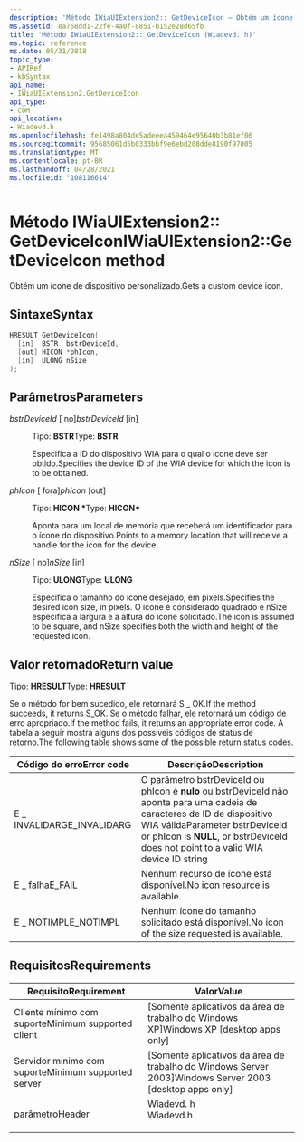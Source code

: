 ```yaml
---
description: 'Método IWiaUIExtension2:: GetDeviceIcon – Obtém um ícone de dispositivo personalizado.'
ms.assetid: ea768dd1-22fe-4a0f-8851-b152e28d65fb
title: 'Método IWiaUIExtension2:: GetDeviceIcon (Wiadevd. h)'
ms.topic: reference
ms.date: 05/31/2018
topic_type:
- APIRef
- kbSyntax
api_name:
- IWiaUIExtension2.GetDeviceIcon
api_type:
- COM
api_location:
- Wiadevd.h
ms.openlocfilehash: fe1498a804de5adeeea459464e95640b3b81ef06
ms.sourcegitcommit: 95685061d5b0333bbf9e6ebd208dde8190f97005
ms.translationtype: MT
ms.contentlocale: pt-BR
ms.lasthandoff: 04/28/2021
ms.locfileid: "108116614"
---
```

# <a name="iwiauiextension2getdeviceicon-method"></a><span data-ttu-id="ffded-103">Método IWiaUIExtension2:: GetDeviceIcon</span><span class="sxs-lookup"><span data-stu-id="ffded-103">IWiaUIExtension2::GetDeviceIcon method</span></span>

<span data-ttu-id="ffded-104">Obtém um ícone de dispositivo personalizado.</span><span class="sxs-lookup"><span data-stu-id="ffded-104">Gets a custom device icon.</span></span>

## <a name="syntax"></a><span data-ttu-id="ffded-105">Sintaxe</span><span class="sxs-lookup"><span data-stu-id="ffded-105">Syntax</span></span>


```C++
HRESULT GetDeviceIcon(
  [in]  BSTR  bstrDeviceId,
  [out] HICON *phIcon,
  [in]  ULONG nSize
);
```



## <a name="parameters"></a><span data-ttu-id="ffded-106">Parâmetros</span><span class="sxs-lookup"><span data-stu-id="ffded-106">Parameters</span></span>

<dl> <dt>

<span data-ttu-id="ffded-107">*bstrDeviceId* \[ no\]</span><span class="sxs-lookup"><span data-stu-id="ffded-107">*bstrDeviceId* \[in\]</span></span>
</dt> <dd>

<span data-ttu-id="ffded-108">Tipo: **BSTR**</span><span class="sxs-lookup"><span data-stu-id="ffded-108">Type: **BSTR**</span></span>

<span data-ttu-id="ffded-109">Especifica a ID do dispositivo WIA para o qual o ícone deve ser obtido.</span><span class="sxs-lookup"><span data-stu-id="ffded-109">Specifies the device ID of the WIA device for which the icon is to be obtained.</span></span>

</dd> <dt>

<span data-ttu-id="ffded-110">*phIcon* \[ fora\]</span><span class="sxs-lookup"><span data-stu-id="ffded-110">*phIcon* \[out\]</span></span>
</dt> <dd>

<span data-ttu-id="ffded-111">Tipo: **HICON \***</span><span class="sxs-lookup"><span data-stu-id="ffded-111">Type: **HICON\***</span></span>

<span data-ttu-id="ffded-112">Aponta para um local de memória que receberá um identificador para o ícone do dispositivo.</span><span class="sxs-lookup"><span data-stu-id="ffded-112">Points to a memory location that will receive a handle for the icon for the device.</span></span>

</dd> <dt>

<span data-ttu-id="ffded-113">*nSize* \[ no\]</span><span class="sxs-lookup"><span data-stu-id="ffded-113">*nSize* \[in\]</span></span>
</dt> <dd>

<span data-ttu-id="ffded-114">Tipo: **ULONG**</span><span class="sxs-lookup"><span data-stu-id="ffded-114">Type: **ULONG**</span></span>

<span data-ttu-id="ffded-115">Especifica o tamanho do ícone desejado, em pixels.</span><span class="sxs-lookup"><span data-stu-id="ffded-115">Specifies the desired icon size, in pixels.</span></span> <span data-ttu-id="ffded-116">O ícone é considerado quadrado e nSize especifica a largura e a altura do ícone solicitado.</span><span class="sxs-lookup"><span data-stu-id="ffded-116">The icon is assumed to be square, and nSize specifies both the width and height of the requested icon.</span></span>

</dd> </dl>

## <a name="return-value"></a><span data-ttu-id="ffded-117">Valor retornado</span><span class="sxs-lookup"><span data-stu-id="ffded-117">Return value</span></span>

<span data-ttu-id="ffded-118">Tipo: **HRESULT**</span><span class="sxs-lookup"><span data-stu-id="ffded-118">Type: **HRESULT**</span></span>

<span data-ttu-id="ffded-119">Se o método for bem sucedido, ele retornará S \_ OK.</span><span class="sxs-lookup"><span data-stu-id="ffded-119">If the method succeeds, it returns S\_OK.</span></span> <span data-ttu-id="ffded-120">Se o método falhar, ele retornará um código de erro apropriado.</span><span class="sxs-lookup"><span data-stu-id="ffded-120">If the method fails, it returns an appropriate error code.</span></span> <span data-ttu-id="ffded-121">A tabela a seguir mostra alguns dos possíveis códigos de status de retorno.</span><span class="sxs-lookup"><span data-stu-id="ffded-121">The following table shows some of the possible return status codes.</span></span>



| <span data-ttu-id="ffded-122">Código do erro</span><span class="sxs-lookup"><span data-stu-id="ffded-122">Error code</span></span>    | <span data-ttu-id="ffded-123">Descrição</span><span class="sxs-lookup"><span data-stu-id="ffded-123">Description</span></span>                                                                                                  |
|---------------|--------------------------------------------------------------------------------------------------------------|
| <span data-ttu-id="ffded-124">E \_ INVALIDARG</span><span class="sxs-lookup"><span data-stu-id="ffded-124">E\_INVALIDARG</span></span> | <span data-ttu-id="ffded-125">O parâmetro bstrDeviceId ou phIcon é **nulo** ou bstrDeviceId não aponta para uma cadeia de caracteres de ID de dispositivo WIA válida</span><span class="sxs-lookup"><span data-stu-id="ffded-125">Parameter bstrDeviceId or phIcon is **NULL**, or bstrDeviceId does not point to a valid WIA device ID string</span></span> |
| <span data-ttu-id="ffded-126">E \_ falha</span><span class="sxs-lookup"><span data-stu-id="ffded-126">E\_FAIL</span></span>       | <span data-ttu-id="ffded-127">Nenhum recurso de ícone está disponível.</span><span class="sxs-lookup"><span data-stu-id="ffded-127">No icon resource is available.</span></span>                                                                               |
| <span data-ttu-id="ffded-128">E \_ NOTIMPL</span><span class="sxs-lookup"><span data-stu-id="ffded-128">E\_NOTIMPL</span></span>    | <span data-ttu-id="ffded-129">Nenhum ícone do tamanho solicitado está disponível.</span><span class="sxs-lookup"><span data-stu-id="ffded-129">No icon of the size requested is available.</span></span>                                                                  |



 

## <a name="requirements"></a><span data-ttu-id="ffded-130">Requisitos</span><span class="sxs-lookup"><span data-stu-id="ffded-130">Requirements</span></span>



| <span data-ttu-id="ffded-131">Requisito</span><span class="sxs-lookup"><span data-stu-id="ffded-131">Requirement</span></span> | <span data-ttu-id="ffded-132">Valor</span><span class="sxs-lookup"><span data-stu-id="ffded-132">Value</span></span> |
|-------------------------------------|--------------------------------------------------------------------------------------|
| <span data-ttu-id="ffded-133">Cliente mínimo com suporte</span><span class="sxs-lookup"><span data-stu-id="ffded-133">Minimum supported client</span></span><br/> | <span data-ttu-id="ffded-134">\[Somente aplicativos da área de trabalho do Windows XP\]</span><span class="sxs-lookup"><span data-stu-id="ffded-134">Windows XP \[desktop apps only\]</span></span><br/>                                          |
| <span data-ttu-id="ffded-135">Servidor mínimo com suporte</span><span class="sxs-lookup"><span data-stu-id="ffded-135">Minimum supported server</span></span><br/> | <span data-ttu-id="ffded-136">\[Somente aplicativos da área de trabalho do Windows Server 2003\]</span><span class="sxs-lookup"><span data-stu-id="ffded-136">Windows Server 2003 \[desktop apps only\]</span></span><br/>                                 |
| <span data-ttu-id="ffded-137">parâmetro</span><span class="sxs-lookup"><span data-stu-id="ffded-137">Header</span></span><br/>                   | <dl> <span data-ttu-id="ffded-138"><dt>Wiadevd. h</dt></span><span class="sxs-lookup"><span data-stu-id="ffded-138"><dt>Wiadevd.h</dt></span></span> </dl> |



 

 




